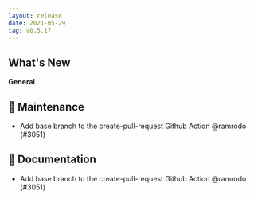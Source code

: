 ```yaml
---
layout: release
date: 2021-05-29
tag: v0.5.17
---
```


## What's New

**General**


## 🧰 Maintenance

- Add base branch to the create-pull-request Github Action @ramrodo (#3051)

## 📖 Documentation
- Add base branch to the create-pull-request Github Action @ramrodo (#3051)
